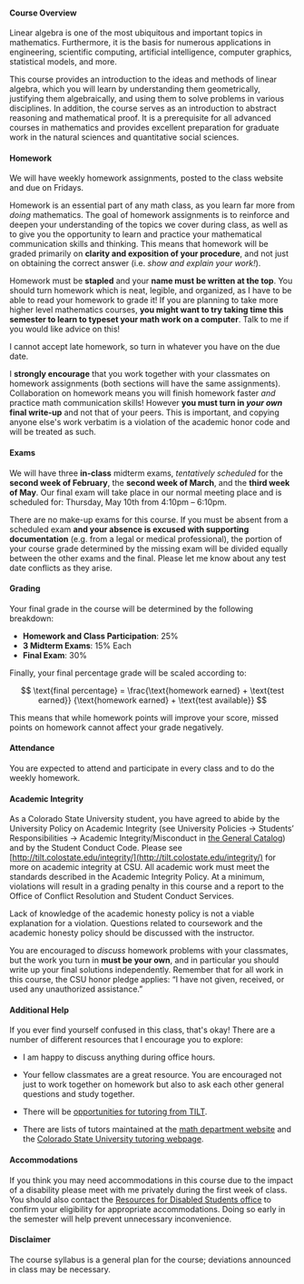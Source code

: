 #### Course Overview

Linear algebra is one of the most ubiquitous and important topics in
mathematics. Furthermore, it is the basis for numerous applications in
engineering, scientific computing, artificial intelligence, computer graphics,
statistical models, and more.

This course provides an introduction to the ideas and methods of linear algebra,
which you will learn by understanding them geometrically, justifying them
algebraically, and using them to solve problems in various disciplines. In
addition, the course serves as an introduction to abstract reasoning and
mathematical proof. It is a prerequisite for all advanced courses in mathematics
and provides excellent preparation for graduate work in the natural sciences and
quantitative social sciences.

#### Homework

We will have weekly homework assignments, posted to the class website and due on Fridays.

Homework is an essential part of any math class, as you learn far more from
*doing* mathematics. The goal of homework assignments is to reinforce and deepen
your understanding of the topics we cover during class, as well as to give you
the opportunity to learn and practice your mathematical communication skills and
thinking. This means that homework will be graded primarily on **clarity and
exposition of your procedure**, and not just on obtaining the correct answer
(i.e. *show and explain your work!*).

Homework must be **stapled** and your **name must be written at the top**. You
should turn homework which is neat, legible, and organized, as I have to be able
to read your homework to grade it! If you are planning to take more higher level
mathematics courses, **you might want to try taking time this semester to learn to
typeset your math work on a computer**. Talk to me if you would like advice on
this!

I cannot accept late homework, so turn in whatever you have on the due date.

I **strongly encourage** that you work together with your classmates on homework
assignments (both sections will have the same assignments). Collaboration on
homework means you will finish homework faster *and* practice math communication
skills! However **you must turn in *your own* final write-up** and not that of
your peers. This is important, and copying anyone else's work verbatim is a
violation of the academic honor code and will be treated as such.

#### Exams

We will have three **in-class** midterm exams, *tentatively scheduled* for the
**second week of February**, the **second week of March**, and the **third week
of May**. Our final exam will take place in our normal meeting place and is
scheduled for: Thursday, May 10th from 4:10pm &ndash; 6:10pm.

There are no make-up exams for this course. If you must be absent from
a scheduled exam **and your absence is excused with supporting documentation**
(e.g. from a legal or medical professional), the portion of your course grade
determined by the missing exam will be divided equally between the other exams
and the final. Please let me know about any test date conflicts as they arise.

#### Grading

Your final grade in the course will be determined by the following breakdown:

+ **Homework and Class Participation**: 25%
+ **3 Midterm Exams**: 15% Each
+ **Final Exam**: 30%

Finally, your final percentage grade will be scaled according to:

$$
\text{final percentage} = \frac{\text{homework earned} + \text{test earned}}
{\text{homework earned} + \text{test available}}
$$

This means that while homework points will improve your score, missed points on
homework cannot affect your grade negatively.

#### Attendance

You are expected to attend and participate in every class and to do the weekly
homework.

#### Academic Integrity

As a Colorado State University student, you have agreed to abide by the
University Policy on Academic Integrity (see University Policies → Students’
Responsibilities → Academic Integrity/Misconduct in [the General Catalog](http://catalog.colostate.edu/general-catalog/))
and by the Student Conduct Code.
Please see [http://tilt.colostate.edu/integrity/](http://tilt.colostate.edu/integrity/) for more on academic integrity
at CSU. All academic work must meet the standards described in the Academic
Integrity Policy. At a minimum, violations will result in a grading penalty in
this course and a report to the Office of Conflict Resolution and Student
Conduct Services. 

Lack of knowledge of the academic honesty policy is not a viable explanation for
a violation. Questions related to coursework and the academic honesty policy
should be discussed with the instructor.

You are encouraged to *discuss* homework problems with your classmates, but the
work you turn in **must be your own**, and in particular you should write up your
final solutions independently. Remember that for all work in this course, the
CSU honor pledge applies: “I have not given, received, or used any unauthorized
assistance.”

#### Additional Help

If you ever find yourself confused in this class, that's okay! There are a
number of different resources that I encourage you to explore:

+ I am happy to discuss anything during office hours.

+ Your fellow classmates are a great resource. You are encouraged not just to
  work together on homework but also to ask each other general questions and
  study together.
  
+ There will
  be
  [opportunities for tutoring from TILT](https://tilt.colostate.edu/learning/tutoring/).
  
+ There are lists of tutors maintained at
  the
  [math department website](http://www.math.colostate.edu/courses/Tutoring/tutoring.shtml)
  and
  the
  [Colorado State University tutoring webpage](http://tutoring.colostate.edu/).
  
#### Accommodations

If you think you may need accommodations in this course due to the impact of a disability please
meet with me privately during the first week of class. You should also contact the [Resources for
Disabled Students office](http://rds.colostate.edu) to confirm your eligibility for appropriate
accommodations. Doing so early in the semester will help prevent unnecessary inconvenience.

#### Disclaimer

The course syllabus is a general plan for the course; deviations announced in class may be
necessary.
